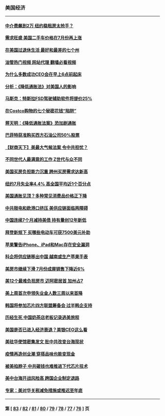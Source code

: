 ### 美国经济
---
#### [中介费飙到2万 纽约稳租房太抢手？](../../pages/ncid1078158/n13807401.md?08230045) 
#### [需求旺盛 美国二手车价格在7月份再上涨](../../pages/ncid1078158/n13807336.md?08230045) 
#### [在美国过退休生活 最好和最差的七个州](../../pages/ncid1078158/n13807260.md?08230045) 
#### [油管热门视频 网站代理 翻墙必看视频](http://209.222.30.114:81/youtube.html?08230045)
#### [为什么多数成功CEO会在早上6点前起床](../../pages/ncid1078158/n13805603.md?08230045) 
#### [分析：《降低通胀法》对美国人的影响](../../pages/ncid1078158/n13807179.md?08230045) 
#### [马斯克：特斯拉FSD驾驶辅助软件将提价25%](../../pages/ncid1078158/n13807264.md?08230045) 
#### [在Costco购物的七个秘密花钱“陷阱”](../../pages/ncid1078158/n13806268.md?08230045) 
#### [蒋天明：《降低通胀法案》恐加剧通胀](../../pages/ncid1078158/n13806996.md?08230045) 
#### [巴菲特获准购买西方石油公司50%股票](../../pages/ncid1078158/n13806796.md?08230045) 
#### [【财商天下】美最大气候法案 令中共担忧？](../../pages/ncid1078158/n13806783.md?08230045) 
#### [不同世代人最满意的工作 Z世代与众不同](../../pages/ncid1078158/n13804109.md?08230045) 
#### [美国买房负担能力沉重 跨州买房需求达新高](../../pages/ncid1078158/n13806456.md?08230045) 
#### [纽约7月失业率4.4% 高全国平均近1个百分点](../../pages/ncid1078158/n13806417.md?08230045) 
#### [美国通胀见顶？多种常见消费品价格正下降](../../pages/ncid1078158/n13806334.md?08230045) 
#### [中共限电和欧港口挤压 美供应链面临两障碍](../../pages/ncid1078158/n13804883.md?08230045) 
#### [中国连续7个月减持美债 持有量创12年新低](../../pages/ncid1078158/n13805844.md?08230045) 
#### [拜登新规下 买哪些电动车可获7500美元补助](../../pages/ncid1078158/n13805753.md?08230045) 
#### [苹果警告iPhone、iPad和Mac存在安全漏洞](../../pages/ncid1078158/n13805570.md?08230045) 
#### [科企将供应链移出中国 越南或生产苹果手表](../../pages/ncid1078158/n13805458.md?08230045) 
#### [美房市继续下滑 7月份成屋销售下降近6%](../../pages/ncid1078158/n13805444.md?08230045) 
#### [美12个最难负担房市 迈阿密居首 加州占7](../../pages/ncid1078158/n13805531.md?08230045) 
#### [美上周首次申领失业金人数三周以来首降](../../pages/ncid1078158/n13805402.md?08230045) 
#### [韩国将参加芯片四方联盟筹备会 过半韩企支持](../../pages/ncid1078158/n13805246.md?08230045) 
#### [历经生死 中国奶茶店老板记录逃美旅程](../../pages/ncid1078158/n13805185.md?08230045) 
#### [美国是否已进入经济衰退？美银CEO这么看](../../pages/ncid1078158/n13805146.md?08230045) 
#### [美驻华使馆密集发文 批中共改变台海现状](../../pages/ncid1078158/n13805136.md?08230045) 
#### [疫情再造创业潮 穿搭品味也能变现金](../../pages/ncid1078158/n13804846.md?08230045) 
#### [被美掐脖子 中共砸钱也难推进下代芯片技术](../../pages/ncid1078158/n13804047.md?08230045) 
#### [美中台海开战风险高 跨国企业制定退路](../../pages/ncid1078158/n13804488.md?08230045) 
#### [专家：美对华关税减免措施或推迟至年底](../../pages/ncid1078158/n13804428.md?08230045) 

---
#### 第 [ [83](./83.md?08230045) / [82](./82.md?08230045) / [81](./81.md?08230045) / [80](./80.md?08230045) / [79](./79.md?08230045) / [78](./78.md?08230045) / [77](./77.md?08230045) / [76](./76.md?08230045) ] 页
